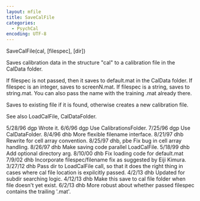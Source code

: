 ```yaml
---
layout: mfile
title: SaveCalFile
categories:
  - PsychCal
encoding: UTF-8
---
```


SaveCalFile(cal, [filespec], [dir])

Saves calibration data in the structure "cal" to a
calibration file in the CalData folder.

If filespec is not passed, then it saves to default.mat
in the CalData folder.  If filespec is an integer, saves
to screenN.mat.  If filespec is a string, saves to string.mat.
You can also pass the name with the training .mat already there.

Saves to existing file if it is found, otherwise creates a
new calibration file.

See also LoadCalFile, CalDataFolder.

5/28/96  dgp  Wrote it.
6/6/96   dgp  Use CalibrationsFolder.
7/25/96  dgp  Use CalDataFolder.
8/4/96   dhb  More flexible filename interface.
8/21/97  dhb  Rewrite for cell array convention.
8/25/97  dhb, pbe  Fix bug in cell array handling.
8/26/97  dhb  Make saving code parallel LoadCalFile.
5/18/99  dhb  Add optional directory arg.
8/10/00  dhb  Fix loading code for default.mat
7/9/02   dhb  Incorporate filespec/filename fix as suggested by Eiji Kimura.
3/27/12  dhb  Pass dir to LoadCalFile call, so that it does the right thing
              in cases where cal file location is expilcitly passed.
4/2/13   dhb  Updated for subdir searching logic.
4/12/13  dhb  Make this save to cal file folder when file doesn't yet exist.
6/2/13   dhb  More robust about whether passed filespec contains the trailing '.mat'.